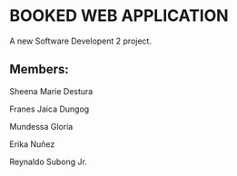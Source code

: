 # BOOKED WEB APPLICATION

A new Software Developent 2 project.

## Members:

Sheena Marie Destura

Franes Jaica Dungog

Mundessa Gloria

Erika Nuñez

Reynaldo Subong Jr.

